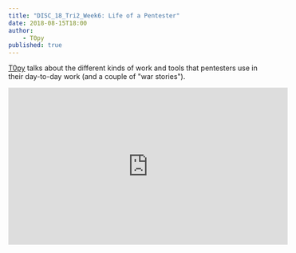 ```yaml
---
title: "DISC_18_Tri2_Week6: Life of a Pentester"
date: 2018-08-15T18:00
author:
    - T0py
published: true
---
```


[T0py](https://twitter.com/infosecfriends) talks about the different kinds of work and tools that pentesters use in their day-to-day work (and a couple of "war stories").

<iframe width="560" height="315" src="https://www.youtube.com/embed/Tbr_6t5HFEs" frameborder="0" allow="accelerometer; autoplay; encrypted-media; gyroscope; picture-in-picture" allowfullscreen></iframe>
